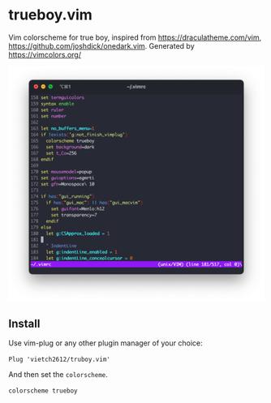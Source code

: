 # trueboy.vim
Vim colorscheme for true boy, inspired from https://draculatheme.com/vim, https://github.com/joshdick/onedark.vim. Generated by https://vimcolors.org/

![screenshoot](/img/screenshot.png)

## Install
Use vim-plug or any other plugin manager of your choice:

`Plug 'vietch2612/truboy.vim'`

And then set the `colorscheme`.

`colorscheme trueboy`
